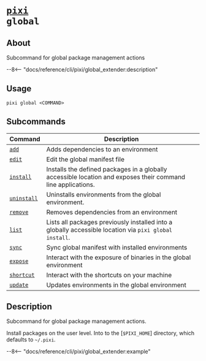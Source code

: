<!--- This file is autogenerated. Do not edit manually! -->
# <code>[pixi](../pixi.md) global</code>

## About
Subcommand for global package management actions

--8<-- "docs/reference/cli/pixi/global_extender:description"

## Usage
```
pixi global <COMMAND>
```

## Subcommands
| Command | Description |
|---------|-------------|
| [`add`](global/add.md) | Adds dependencies to an environment |
| [`edit`](global/edit.md) | Edit the global manifest file |
| [`install`](global/install.md) | Installs the defined packages in a globally accessible location and exposes their command line applications. |
| [`uninstall`](global/uninstall.md) | Uninstalls environments from the global environment. |
| [`remove`](global/remove.md) | Removes dependencies from an environment |
| [`list`](global/list.md) | Lists all packages previously installed into a globally accessible location via `pixi global install`. |
| [`sync`](global/sync.md) | Sync global manifest with installed environments |
| [`expose`](global/expose.md) | Interact with the exposure of binaries in the global environment |
| [`shortcut`](global/shortcut.md) | Interact with the shortcuts on your machine |
| [`update`](global/update.md) | Updates environments in the global environment |


## Description
Subcommand for global package management actions.

Install packages on the user level. Into to the [`$PIXI_HOME`] directory, which defaults to `~/.pixi`.


--8<-- "docs/reference/cli/pixi/global_extender:example"
